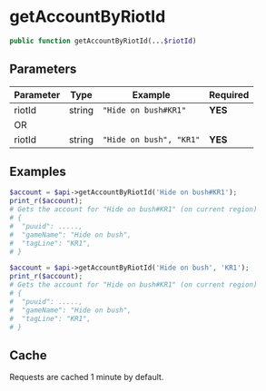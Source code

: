 # getAccountByRiotId
```php
public function getAccountByRiotId(...$riotId)
```

## Parameters

| Parameter | Type        | Example                | Required     |
| --------- | ----------- |------------------------| ------------ |
| riotId    | string      | `"Hide on bush#KR1"`   | **YES**      |
| OR        |             |                        |              |
| riotId    | string      | `"Hide on bush", "KR1"` | **YES**      |


## Examples
```php
$account = $api->getAccountByRiotId('Hide on bush#KR1');
print_r($account);
# Gets the account for "Hide on bush#KR1" (on current region)
# {
#  "puuid": .....,
#  "gameName": "Hide on bush",
#  "tagLine": "KR1",
# }
```

```php
$account = $api->getAccountByRiotId('Hide on bush', 'KR1');
print_r($account);
# Gets the account for "Hide on bush#KR1" (on current region)
# {
#  "puuid": .....,
#  "gameName": "Hide on bush",
#  "tagLine": "KR1",
# }
```

## Cache
Requests are cached 1 minute by default. 